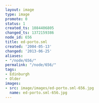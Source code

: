 ```yaml
---
layout: image
type: image
promote: 0
status: 1
created_ts: 1084406805
changed_ts: 1372159386
node_id: 656
title: ed-porto.sml
created: '2004-05-13'
changed: '2013-06-25'
aliases:
- "/node/656/"
permalink: "/node/656/"
tags:
- Edinburgh
- Older
images:
- src: image/images/ed-porto.sml-656.jpg
  name: ed-porto.sml-656.jpg
---
```


